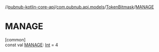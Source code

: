 //[pubnub-kotlin-core-api](../../../index.md)/[com.pubnub.api.models](../index.md)/[TokenBitmask](index.md)/[MANAGE](-m-a-n-a-g-e.md)

# MANAGE

[common]\
const val [MANAGE](-m-a-n-a-g-e.md): [Int](https://kotlinlang.org/api/latest/jvm/stdlib/kotlin-stdlib/kotlin/-int/index.html) = 4
